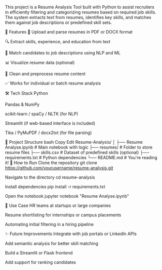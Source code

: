 This project is a Resume Analysis Tool built with Python to assist recruiters in efficiently filtering and categorizing resumes based on required job skills. The system extracts text from resumes, identifies key skills, and matches them against job descriptions or predefined skill sets.

🚀 Features
📄 Upload and parse resumes in PDF or DOCX format

🔍 Extract skills, experience, and education from text

🧠 Match candidates to job descriptions using NLP and ML

📊 Visualize resume data (optional)

🧹 Clean and preprocess resume content

✅ Works for individual or batch resume analysis

🛠️ Tech Stack
Python

Pandas & NumPy

scikit-learn / spaCy / NLTK (for NLP)

Streamlit (if web-based interface is included)

Tika / PyMuPDF / docx2txt (for file parsing)

📁 Project Structure
bash
Copy
Edit
Resume-Analysis/
│
├── Resume Analyse.ipynb        # Main notebook with logic
├── resumes/                    # Folder to store resume files
├── skills.csv                  # Dataset of predefined skills (optional)
├── requirements.txt            # Python dependencies
└── README.md                   # You're reading it!
🔧 How to Run
Clone the repository
git clone https://github.com/yourusername/resume-analysis.git

Navigate to the directory
cd resume-analysis

Install dependencies
pip install -r requirements.txt

Open the notebook
jupyter notebook "Resume Analyse.ipynb"

📌 Use Case
HR teams at startups or large companies

Resume shortlisting for internships or campus placements

Automating initial filtering in a hiring pipeline

✨ Future Improvements
Integrate with job portals or LinkedIn APIs

Add semantic analysis for better skill matching

Build a Streamlit or Flask frontend

Add support for ranking candidates
